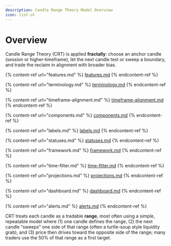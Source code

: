 ```yaml
---
description: Candle Range Theory Model Overview
icon: list-ol
---
```


# Overview

Candle Range Theory (CRT) is applied **fractally**: choose an anchor candle (session or higher‑timeframe), let the next candle test or sweep a boundary, and trade the reclaim in alignment with broader bias.

{% content-ref url="features.md" %}
[features.md](features.md)
{% endcontent-ref %}

{% content-ref url="terminology.md" %}
[terminology.md](terminology.md)
{% endcontent-ref %}

{% content-ref url="timeframe-alignment.md" %}
[timeframe-alignment.md](timeframe-alignment.md)
{% endcontent-ref %}

{% content-ref url="components.md" %}
[components.md](components.md)
{% endcontent-ref %}

{% content-ref url="labels.md" %}
[labels.md](labels.md)
{% endcontent-ref %}

{% content-ref url="statuses.md" %}
[statuses.md](statuses.md)
{% endcontent-ref %}

{% content-ref url="framework.md" %}
[framework.md](framework.md)
{% endcontent-ref %}

{% content-ref url="time-filter.md" %}
[time-filter.md](time-filter.md)
{% endcontent-ref %}

{% content-ref url="projections.md" %}
[projections.md](projections.md)
{% endcontent-ref %}

{% content-ref url="dashboard.md" %}
[dashboard.md](dashboard.md)
{% endcontent-ref %}

{% content-ref url="alerts.md" %}
[alerts.md](alerts.md)
{% endcontent-ref %}

CRT treats each candle as a tradable **range**, most often using a simple, repeatable model where (1) one candle defines the range, (2) the next candle “sweeps” one side of that range (often a turtle-soup style liquidity grab), and (3) price then drives toward the opposite side of the range; many traders use the 50% of that range as a first target.
